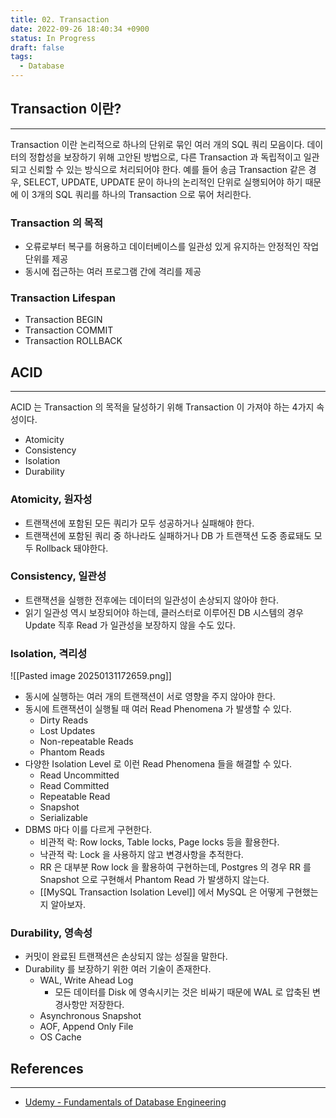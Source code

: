 ```yaml
---
title: 02. Transaction
date: 2022-09-26 18:40:34 +0900
status: In Progress
draft: false
tags:
  - Database
---
```

## Transaction 이란?
---
Transaction 이란 논리적으로 하나의 단위로 묶인 여러 개의 SQL 쿼리 모음이다. 데이터의 정합성을 보장하기 위해 고안된 방법으로, 다른 Transaction 과 독립적이고 일관되고 신뢰할 수 있는 방식으로 처리되어야 한다.
예를 들어 송금 Transaction 같은 경우, SELECT, UPDATE, UPDATE 문이 하나의 논리적인 단위로 실행되어야 하기 때문에 이 3개의 SQL 쿼리를 하나의 Transaction 으로 묶어 처리한다.

### Transaction 의 목적
- 오류로부터 복구를 허용하고 데이터베이스를 일관성 있게 유지하는 안정적인 작업 단위를 제공
- 동시에 접근하는 여러 프로그램 간에 격리를 제공

### Transaction Lifespan
- Transaction BEGIN
- Transaction COMMIT
- Transaction ROLLBACK

## ACID
---
ACID 는 Transaction 의 목적을 달성하기 위해 Transaction 이 가져야 하는 4가지 속성이다.
- Atomicity
- Consistency
- Isolation
- Durability

### Atomicity, 원자성
- 트랜잭션에 포함된 모든 쿼리가 모두 성공하거나 실패해야 한다.
- 트랜잭션에 포함된 쿼리 중 하나라도 실패하거나 DB 가 트랜잭션 도중 종료돼도 모두 Rollback 돼야한다.

### Consistency, 일관성
- 트랜잭션을 실행한 전후에는 데이터의 일관성이 손상되지 않아야 한다.
- 읽기 일관성 역시 보장되어야 하는데, 클러스터로 이루어진 DB 시스템의 경우 Update 직후 Read 가 일관성을 보장하지 않을 수도 있다.

### Isolation, 격리성
![[Pasted image 20250131172659.png]]
- 동시에 실행하는 여러 개의 트랜잭션이 서로 영향을 주지 않아야 한다.
- 동시에 트랜잭션이 실행될 때 여러 Read Phenomena 가 발생할 수 있다.
	- Dirty Reads
	- Lost Updates
	- Non-repeatable Reads
	- Phantom Reads
- 다양한 Isolation Level 로 이런 Read Phenomena 들을 해결할 수 있다.
	- Read Uncommitted
	- Read Committed
	- Repeatable Read
	- Snapshot
	- Serializable
- DBMS 마다 이를 다르게 구현한다.
	- 비관적 락: Row locks, Table locks, Page locks 등을 활용한다.
	- 낙관적 락: Lock 을 사용하지 않고 변경사항을 추적한다.
	- RR 은 대부분 Row lock 을 활용하여 구현하는데, Postgres 의 경우 RR 를 Snapshot 으로 구현해서 Phantom Read 가 발생하지 않는다.
	- [[MySQL Transaction Isolation Level]] 에서 MySQL 은 어떻게 구현했는지 알아보자.

### Durability, 영속성
- 커밋이 완료된 트랜잭션은 손상되지 않는 성질을 말한다.
- Durability 를 보장하기 위한 여러 기술이 존재한다.
	- WAL, Write Ahead Log
		- 모든 데이터를 Disk 에 영속시키는 것은 비싸기 때문에 WAL 로 압축된 변경사항만 저장한다.
	- Asynchronous Snapshot
	- AOF, Append Only File
	- OS Cache

## References
---
- [Udemy - Fundamentals of Database Engineering](https://www.udemy.com/course/database-engines-crash-course/)
